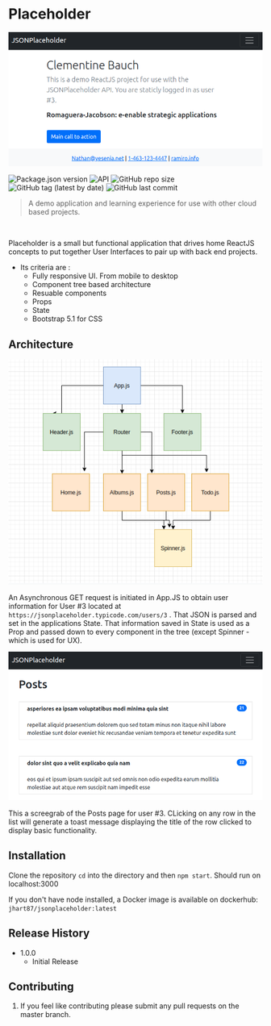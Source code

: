 # Placeholder

![placeholder](./home.png)

![Package.json version](https://img.shields.io/github/package-json/v/hart87/placeholder?style=for-the-badge)
![API](https://img.shields.io/badge/API-jsonplaceholder.typicode.com.com-informational?style=for-the-badge)
![GitHub repo size](https://img.shields.io/github/repo-size/hart87/placeholder?style=for-the-badge)
![GitHub tag (latest by date)](https://img.shields.io/github/v/tag/hart87/placeholder?style=for-the-badge)
![GitHub last commit](https://img.shields.io/github/last-commit/hart87/placeholder?style=for-the-badge)


> A demo application and learning experience for use with other cloud based projects.

<br>

Placeholder is a small but functional application that drives home ReactJS concepts to put together User Interfaces to pair up with back end projects.

* Its criteria are : 
    * Fully responsive UI. From mobile to desktop
    * Component tree based architecture
    * Resuable components
    * Props
    * State
    * Bootstrap 5.1 for CSS

## Architecture
![placeholder](./tree.png)

An Asynchronous GET request is initiated in App.JS to obtain user information for User #3 located at ``https://jsonplaceholder.typicode.com/users/3`` . That JSON is parsed and set in the applications State. That information saved in State is used as a Prop and passed down to every component in the tree (except Spinner - which is used for UX). 

![placeholder](./posts.png)

This a screegrab of the Posts page for user #3. CLicking on any row in the list will generate a toast message displaying the title of the row clicked to display basic functionality.

## Installation
Clone the repository ``cd`` into the directory and then ``npm start``. Should run on localhost:3000

If you don't have node installed, a Docker image is available on dockerhub: ``jhart87/jsonplaceholder:latest``


## Release History

* 1.0.0
    * Initial Release


## Contributing

1. If you feel like contributing please submit any pull requests on the master branch. 

<!-- Markdown link & img dfn's -->
[npm-image]: https://img.shields.io/npm/v/datadog-metrics.svg?style=flat-square
[npm-url]: https://npmjs.org/package/datadog-metrics
[npm-downloads]: https://img.shields.io/npm/dm/datadog-metrics.svg?style=flat-square
[travis-image]: https://img.shields.io/travis/dbader/node-datadog-metrics/master.svg?style=flat-square
[travis-url]: https://travis-ci.org/dbader/node-datadog-metrics
[wiki]: https://github.com/yourname/yourproject/wiki
